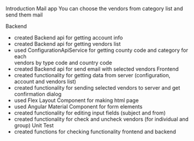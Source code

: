 Introduction Mail app
You can choose the vendors from category list and send them mail 

Backend
* created Backend api for getting account info
* created Backend api for getting vendors list 
* used ConfigurationApiService for  getting county code and category for each  
  vendors by type code and country code 
* created Backend api for send email with selected vendors 
Frontend
* created functionality for getting data from server (configuration, account and vendors list)
* created functionality for sending selected vendors to server and get confirmation dialog
* used Flex Layout Component for making html page
* used Angular Material Component for form elements 
* created functionality for editing input fields (subject and from)
* created functionality for check and uncheck vendors (for individual and group)
Unit Test
* created functions for checking functionality frontend and backend


